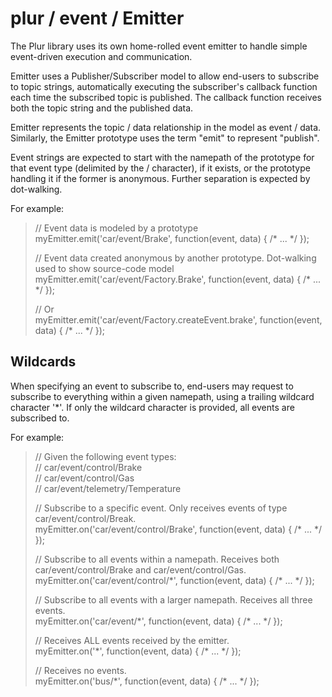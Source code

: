 plur / event / Emitter
==================

The Plur library uses its own home-rolled event emitter to handle simple event-driven execution and communication.

Emitter uses a Publisher/Subscriber model to allow end-users to subscribe to topic strings, automatically executing the
subscriber's callback function each time the subscribed topic is published. The callback function receives both the
topic string and the published data.

Emitter represents the topic / data relationship in the model as event / data. Similarly, the Emitter prototype uses
the term "emit" to represent "publish".

Event strings are expected to start with the namepath of the prototype for that event type (delimited by the / character),
if it exists, or the prototype handling it if the former is anonymous. Further separation is expected by dot-walking.

For example:

> // Event data is modeled by a prototype  
> myEmitter.emit('car/event/Brake', function(event, data) { /* ... */ });  
>  
> // Event data created anonymous by another prototype. Dot-walking used to show source-code model  
> myEmitter.emit('car/event/Factory.Brake', function(event, data) { /* ... */ });  
>  
> // Or  
> myEmitter.emit('car/event/Factory.createEvent.brake', function(event, data) { /* ... */ });  

Wildcards
---------

When specifying an event to subscribe to, end-users may request to subscribe to everything within a given namepath,
using a trailing wildcard character '*'. If only the wildcard character is provided, all events are subscribed to.

For example:

> // Given the following event types:  
> //   car/event/control/Brake  
> //   car/event/control/Gas  
> //   car/event/telemetry/Temperature  
>  
> // Subscribe to a specific event. Only receives events of type car/event/control/Break.  
> myEmitter.on('car/event/control/Brake', function(event, data) { /* ... */ });  
>  
> // Subscribe to all events within a namepath. Receives both car/event/control/Brake and car/event/control/Gas.  
> myEmitter.on('car/event/control/\*', function(event, data) { /* ... */ });  
>  
> // Subscribe to all events with a larger namepath. Receives all three events.  
> myEmitter.on('car/event/\*', function(event, data) { /* ... */ });  
>  
> // Receives ALL events received by the emitter.  
> myEmitter.on('\*', function(event, data) { /* ... */ });  
>  
> // Receives no events.  
> myEmitter.on('bus/\*', function(event, data) { /* ... */ });  






